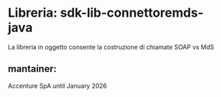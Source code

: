 # **Libreria**: sdk-lib-connettoremds-java
 La libreria in oggetto consente la costruzione di chiamate SOAP vs MdS

## mantainer:
 Accenture SpA until January 2026
